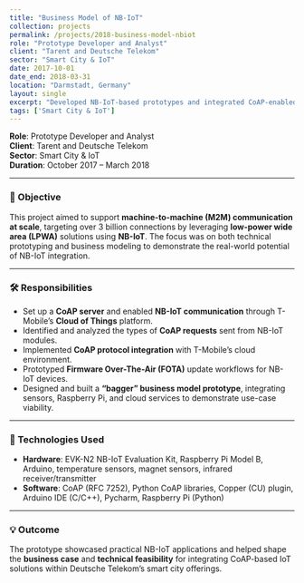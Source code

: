```yaml
---
title: "Business Model of NB-IoT"
collection: projects
permalink: /projects/2018-business-model-nbiot
role: "Prototype Developer and Analyst"
client: "Tarent and Deutsche Telekom"
sector: "Smart City & IoT"
date: 2017-10-01
date_end: 2018-03-31
location: "Darmstadt, Germany"
layout: single
excerpt: "Developed NB-IoT-based prototypes and integrated CoAP-enabled devices into Deutsche Telekom's Cloud of Things for smart city applications."
tags: ['Smart City & IoT']
---
```


**Role**: Prototype Developer and Analyst  
**Client**: Tarent and Deutsche Telekom  
**Sector**: Smart City & IoT  
**Duration**: October 2017 – March 2018  

---

### 🎯 Objective

This project aimed to support **machine-to-machine (M2M) communication at scale**, targeting over 3 billion connections by leveraging **low-power wide area (LPWA)** solutions using **NB-IoT**. The focus was on both technical prototyping and business modeling to demonstrate the real-world potential of NB-IoT integration.

---

### 🛠 Responsibilities

- Set up a **CoAP server** and enabled **NB-IoT communication** through T-Mobile’s **Cloud of Things** platform.
- Identified and analyzed the types of **CoAP requests** sent from NB-IoT modules.
- Implemented **CoAP protocol integration** with T-Mobile’s cloud environment.
- Prototyped **Firmware Over-The-Air (FOTA)** update workflows for NB-IoT devices.
- Designed and built a **“bagger” business model prototype**, integrating sensors, Raspberry Pi, and cloud services to demonstrate use-case viability.

---

### 🧪 Technologies Used

- **Hardware**: EVK-N2 NB-IoT Evaluation Kit, Raspberry Pi Model B, Arduino, temperature sensors, magnet sensors, infrared receiver/transmitter  
- **Software**: CoAP (RFC 7252), Python CoAP libraries, Copper (CU) plugin, Arduino IDE (C/C++), Pycharm, Raspberry Pi (Python)

---

### 💡 Outcome

The prototype showcased practical NB-IoT applications and helped shape the **business case** and **technical feasibility** for integrating CoAP-based IoT solutions within Deutsche Telekom’s smart city offerings.


